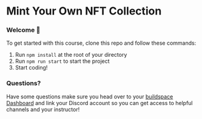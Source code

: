 # Mint Your Own NFT Collection

### **Welcome 👋**
To get started with this course, clone this repo and follow these commands:

1. Run `npm install` at the root of your directory
2. Run `npm run start` to start the project
3. Start coding!

### **Questions?**
Have some questions make sure you head over to your [buildspace Dashboard](https://app.buildspace.so/courses/CO961ddb5f-f428-4608-9949-a9a2f461eb3f) and link your Discord account so you can get access to helpful channels and your instructor!
